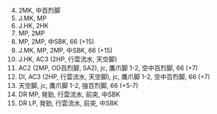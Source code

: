 4. 2MK, 中百烈脚
5. J.MK, MP
6. J.HK, 2HK
7. MP, 2MP
8. MP, 2MP, 中SBK, 66 (+15)
9. J.MK, MP, 2MP, 中SBK, 66 (+15)
10. J.HK, AC3 (2HP, 行雲流水, 天空脚)
11. AC2 (2MP, OD百烈脚, SA2), jc, 鷹爪脚 1-2, 空中百烈脚, 66 (+7)
12. DI, AC3 (2HP, 行雲流水, 天空脚), jc, 鷹爪脚 1-2, 空中百烈脚, 66 (+7)
13. 天空脚, jc, 鷹爪脚 1-2, 強百烈脚, 66 (+5-7)
14. DR MP, 発勁, 行雲流水, 前突, 中SBK
15. DR LP, 発勁, 行雲流水, 前突, 中SBK
